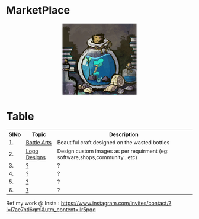 # MarketPlace



<div align="center">
    <img src="https://github.com/D-AvocationDesign/Bottle_Art/blob/main/docs/gif/tumblr_p8knpf2dhx1rxrzu5o1_1280.gif" width="200px"</img> 
</div>

# Table

<table>
    <tr><th>SlNo</th><th>Topic</th><th>Description</th></tr>
    <tr><td>1.</td><td><a href="https://github.com/D-AvocationDesign/Index/blob/main/docs/notes/Bottle_arts.md">Bottle Arts</a></td><td>Beautiful craft designed on the wasted bottles</td></tr>
    <tr><td>2.</td><td><a href="https://github.com/D-AvocationDesign/Index/blob/main/docs/notes/Logo_Design.md">Logo Designs</a></td><td>Design custom images as per requirment (eg: software,shops,community...etc)</td></tr>
    <tr><td>3.</td><td><a href="">?</a></td><td>?</td></tr>
    <tr><td>4.</td><td><a href="">?</a></td><td>?</td></tr>
    <tr><td>5.</td><td><a href="">?</a></td><td>?</td></tr>
    <tr><td>6.</td><td><a href="">?</a></td><td>?</td></tr>
</table>



Ref my work @ Insta : https://www.instagram.com/invites/contact/?i=l7ae7ntl6qml&utm_content=ilr5pqq






